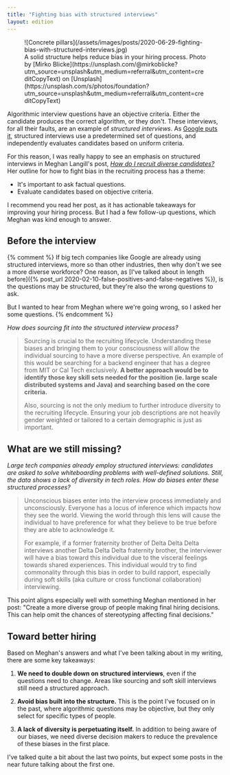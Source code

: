 ```yaml
---
title: "Fighting bias with structured interviews"
layout: edition
---
```


<figure id="cover-img" markdown="1">
![Concrete pillars](/assets/images/posts/2020-06-29-fighting-bias-with-structured-interviews.jpg)
<figcaption markdown="1">A solid structure helps reduce bias in your hiring process. Photo by [Mirko Blicke](https://unsplash.com/@mirkoblicke?utm_source=unsplash&utm_medium=referral&utm_content=creditCopyText) on [Unsplash](https://unsplash.com/s/photos/foundation?utm_source=unsplash&utm_medium=referral&utm_content=creditCopyText)
</figcaption>
</figure>

Algorithmic interview questions have an objective criteria. Either the candidate produces the correct algorithm, or they don't. These interviews, for all their faults, are an example of _structured interviews_. As [Google puts it](https://hire.google.com/articles/structured-interview/), structured interviews use a predetermined set of questions, and independently evaluates candidates based on uniform criteria.

For this reason, I was really happy to see an emphasis on structured interviews in Meghan Langill's post, [_How do I recruit diverse candidates?_](https://www.linkedin.com/pulse/how-do-i-recruit-diverse-candidates-meghan-langill-she-her-/?trackingId=LXQvWIURhMaJXYDYZ8FwxA%3D%3D) Her outline for how to fight bias in the recruiting process has a theme:

- It's important to ask factual questions.
- Evaluate candidates based on objective criteria.

I recommend you read her post, as it has actionable takeaways for improving your hiring process. But I had a few follow-up questions, which Meghan was kind enough to answer.

## Before the interview

{% comment %}
If big tech companies like Google are already using structured interviews, more so than other industries, then why don't we see a more diverse workforce? One reason, as [I've talked about in length before]({% post_url 2020-02-10-false-positives-and-false-negatives %}), is the questions may be structured, but they're also the wrong questions to ask.

But I wanted to hear from Meghan where we're going wrong, so I asked her some questions.
{% endcomment %}

_How does sourcing fit into the structured interview process?_

> Sourcing is crucial to the recruiting lifecycle. Understanding these biases and bringing them to your consciousness will allow the individual sourcing to have a more diverse perspective. An example of this would be searching for a backend engineer that has a degree from MIT or Cal Tech exclusively. **A better approach would be to identify those key skill sets needed for the position (ie. large scale distributed systems and Java) and searching based on the core criteria.**
>
> Also, sourcing is not the only medium to further introduce diversity to the recruiting lifecycle. Ensuring your job descriptions are not heavily gender weighted or tailored to a certain demographic is just as important.

## What are we still missing?

_Large tech companies already employ structured interviews: candidates are asked to solve whiteboarding problems with well-defined solutions. Still, the data shows a lack of diversity in tech roles. How do biases enter these structured processes?_

> Unconscious biases enter into the interview process immediately and unconsciously. Everyone has a locus of inference which impacts how they see the world. Viewing the world through this lens will cause the individual to have preference for what they believe to be true before they are able to acknowledge it.
>
> For example, if a former fraternity brother of Delta Delta Delta interviews another Delta Delta Delta fraternity brother, the interviewer will have a bias toward this individual due to the visceral feelings towards shared experiences. This individual would try to find commonality through this bias in order to build rapport, especially during soft skills (aka culture or cross functional collaboration) interviewing.

This point aligns especially well with something Meghan mentioned in her post: "Create a more diverse group of people making final hiring decisions. This can help omit the chances of stereotyping affecting final decisions."

## Toward better hiring

Based on Meghan's answers and what I've been talking about in my writing, there are some key takeaways:

1. **We need to double down on structured interviews**, even if the questions need to change. Areas like sourcing and soft skill interviews still need a structured approach.

1. **Avoid bias built into the structure.** This is the point I've focused on in the past, where algorithmic questions may be objective, but they only select for specific types of people.

1. **A lack of diversity is perpetuating itself.** In addition to being aware of our biases, we need diverse decision makers to reduce the prevalence of these biases in the first place.

I've talked quite a bit about the last two points, but expect some posts in the near future talking about the first one.
